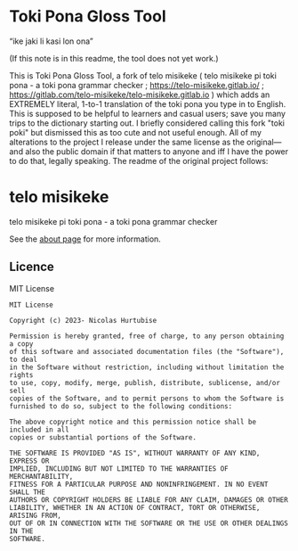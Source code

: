 Toki Pona Gloss Tool
==============
“ike jaki li kasi lon ona”

(If this note is in this readme, the tool does not yet work.)

This is Toki Pona Gloss Tool, a fork of telo misikeke ( telo misikeke pi toki pona - a toki pona grammar checker ; https://telo-misikeke.gitlab.io/ ; https://gitlab.com/telo-misikeke/telo-misikeke.gitlab.io ) which adds an EXTREMELY literal, 1-to-1 translation of the toki pona you type in to English. This is supposed to be helpful to learners and casual users; save you many trips to the dictionary starting out. I briefly considered calling this fork "toki poki" but dismissed this as too cute and not useful enough. All of my alterations to the project I release under the same license as the original—and also the public domain if that matters to anyone and iff I have the power to do that, legally speaking. The readme of the original project follows:

telo misikeke
==============

telo misikeke pi toki pona - a toki pona grammar checker

See the [about page](https://telo-misikeke.gitlab.io/about.html) for more information.


## Licence

MIT License

```
MIT License

Copyright (c) 2023- Nicolas Hurtubise

Permission is hereby granted, free of charge, to any person obtaining a copy
of this software and associated documentation files (the "Software"), to deal
in the Software without restriction, including without limitation the rights
to use, copy, modify, merge, publish, distribute, sublicense, and/or sell
copies of the Software, and to permit persons to whom the Software is
furnished to do so, subject to the following conditions:

The above copyright notice and this permission notice shall be included in all
copies or substantial portions of the Software.

THE SOFTWARE IS PROVIDED "AS IS", WITHOUT WARRANTY OF ANY KIND, EXPRESS OR
IMPLIED, INCLUDING BUT NOT LIMITED TO THE WARRANTIES OF MERCHANTABILITY,
FITNESS FOR A PARTICULAR PURPOSE AND NONINFRINGEMENT. IN NO EVENT SHALL THE
AUTHORS OR COPYRIGHT HOLDERS BE LIABLE FOR ANY CLAIM, DAMAGES OR OTHER
LIABILITY, WHETHER IN AN ACTION OF CONTRACT, TORT OR OTHERWISE, ARISING FROM,
OUT OF OR IN CONNECTION WITH THE SOFTWARE OR THE USE OR OTHER DEALINGS IN THE
SOFTWARE.
```
